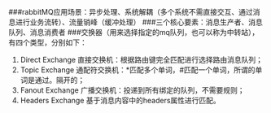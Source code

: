 ###rabbitMQ应用场景：异步处理、系统解耦（多个系统不需直接交互、通过消息进行业务流转）、流量销峰（缓冲处理）
###三个核心要素：消息生产者、消息队列、消息消费者
###交换器（用来选择指定的mq队列，也可以称为中转站），有四个类型，分别如下：
1. Direct Exchange 直接交换机：根据路由键完全匹配进行选择路由消息队列；
2. Topic Exchange 通配符交换机：*匹配多个单词，#匹配一个单词，所谓的单词是通过。隔开的；
3. Fanout Exchange 广播交换机：投递到所有绑定的队列，不需要规则；
4. Headers Exchange 基于消息内容中的headers属性进行匹配。
 
